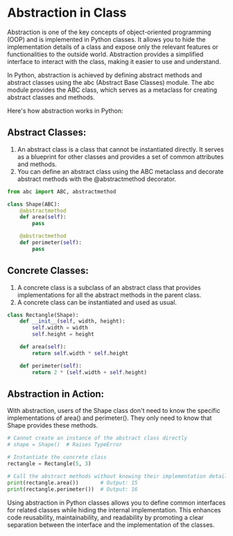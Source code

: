 # Abstraction in Class
Abstraction is one of the key concepts of object-oriented programming (OOP) and is implemented in Python classes. It allows you to hide the implementation details of a class and expose only the relevant features or functionalities to the outside world. Abstraction provides a simplified interface to interact with the class, making it easier to use and understand.

In Python, abstraction is achieved by defining abstract methods and abstract classes using the abc (Abstract Base Classes) module. The abc module provides the ABC class, which serves as a metaclass for creating abstract classes and methods.

Here's how abstraction works in Python:

## Abstract Classes:
1. An abstract class is a class that cannot be instantiated directly. It serves as a blueprint for other classes and provides a set of common attributes and methods.
2. You can define an abstract class using the ABC metaclass and decorate abstract methods with the @abstractmethod decorator.
```python
from abc import ABC, abstractmethod

class Shape(ABC):
    @abstractmethod
    def area(self):
        pass

    @abstractmethod
    def perimeter(self):
        pass
```
## Concrete Classes:
1. A concrete class is a subclass of an abstract class that provides implementations for all the abstract methods in the parent class.
2. A concrete class can be instantiated and used as usual.
```python
class Rectangle(Shape):
    def __init__(self, width, height):
        self.width = width
        self.height = height

    def area(self):
        return self.width * self.height

    def perimeter(self):
        return 2 * (self.width + self.height)
```
## Abstraction in Action:
With abstraction, users of the Shape class don't need to know the specific implementations of area() and perimeter(). They only need to know that Shape provides these methods.
```python
# Cannot create an instance of the abstract class directly
# shape = Shape()  # Raises TypeError

# Instantiate the concrete class
rectangle = Rectangle(5, 3)

# Call the abstract methods without knowing their implementation details
print(rectangle.area())       # Output: 15
print(rectangle.perimeter())  # Output: 16

```
Using abstraction in Python classes allows you to define common interfaces for related classes while hiding the internal implementation. This enhances code reusability, maintainability, and readability by promoting a clear separation between the interface and the implementation of the classes.
